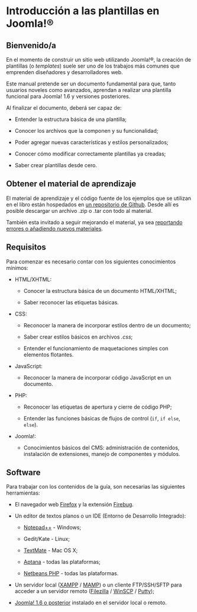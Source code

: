 

# Introducción a las plantillas en Joomla!®

## Bienvenido/a

En el momento de construir un sitio web utilizando Joomla!®, la creación de plantillas (o *templates*) suele ser uno de los trabajos más comunes que emprenden diseñadores y desarrolladores web.

Este manual pretende ser un documento fundamental para que, tanto usuarios noveles como avanzados, aprendan a realizar una plantilla funcional para Joomla! 1.6 y versiones posteriores.

Al finalizar el documento, deberá ser capaz de:


* Entender la estructura básica de una plantilla;

* Conocer los archivos que la componen y su funcionalidad;

* Poder agregar nuevas características y estilos personalizados;

* Conocer cómo modificar correctamente plantillas ya creadas;

* Saber crear plantillas desde cero.



## Obtener el material de aprendizaje

El material de aprendizaje y el código fuente de los ejemplos que se utilizan en el libro están hospedados en [un repositorio de Github](https://github.com/comunidadjoomla/cj_biblioteca/). Desde allí es posible descargar un archivo .zip o .tar con todo al material.

También esta invitado a seguir mejorando el material, ya sea [reportando errores o añadiendo nuevos materiales](https://github.com/comunidadjoomla/cj_biblioteca/wiki/%C2%BFTienes-correcciones,-mejoras-o-quieres-colaborar-en-el-libro%3F).



## Requisitos

Para comenzar es necesario contar con los siguientes conocimientos mínimos:


* HTML/XHTML:

	* Conocer la estructura básica de un documento HTML/XHTML;
	
	* Saber reconocer las etiquetas básicas.
	
* CSS:

	* Reconocer la manera de incorporar estilos dentro de un documento;
	
	* Saber crear estilos básicos en archivos *.css*;
	
	* Entender el funcionamiento de maquetaciones simples con elementos flotantes.
	
	
* JavaScript:

	* Reconocer la manera de incorporar código JavaScript en un documento.
	
* PHP:

	* Reconocer las etiquetas de apertura y cierre de código PHP;
	
	* Entender las funciones básicas de flujos de control (`if`, `if else`, `else`).
	
* Joomla!:

	* Conocimientos básicos del CMS: administración de contenidos, instalación de extensiones, manejo de componentes y módulos.



## Software

Para trabajar con los contenidos de la guía, son necesarias las siguientes herramientas:

* El navegador web [Firefox](http://www.mozilla-europe.org/es/) y la extensión [Firebug](https://addons.mozilla.org/es-es/firefox/addon/firebug/).

* Un editor de textos planos o un IDE (Entorno de Desarrollo Integrado):

	* [Notepad++](http://notepad-plus-plus.org/) - Windows;
	
	* Gedit/Kate - Linux;
	
	* [TextMate](http://macromates.com/) - Mac OS X;
	
	* [Aptana](http://www.aptana.com/) - todas las plataformas;
	
	* [Netbeans PHP](http://netbeans.org/projects/php/) - todas las plataformas.
	
* Un servidor local ([XAMPP](http://www.apachefriends.org/es/xampp.html) / [MAMP](http://www.mamp.info/en/index.html)) o un cliente FTP/SSH/SFTP para acceder a un servidor remoto ([Filezilla](http://filezilla-project.org/) / [WinSCP](http://winscp.net/) / [Putty](http://www.chiark.greenend.org.uk/~sgtatham/putty/download.html));

* [Joomla! 1.6 o posterior](http://www.joomla.org/) instalado en el servidor local o remoto.



